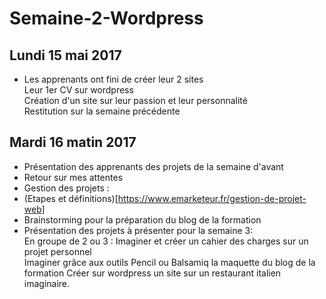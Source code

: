 # Semaine-2-Wordpress
## Lundi 15 mai 2017
- Les apprenants ont fini de créer leur 2 sites  
Leur 1er CV sur wordpress  
Création d'un site sur leur passion et leur personnalité  
Restitution sur la semaine précédente

## Mardi 16 matin 2017
- Présentation des apprenants des projets de la semaine d'avant  
- Retour sur mes attentes  
- Gestion des projets :
- (Etapes et définitions)[https://www.emarketeur.fr/gestion-de-projet-web]  
- Brainstorming pour la préparation du blog de la formation  
- Présentation des projets à présenter pour la semaine 3:  
En groupe de 2 ou 3 :
Imaginer et créer un cahier des charges sur un projet personnel  
Imaginer grâce aux outils Pencil ou Balsamiq la maquette du blog de la formation
Créer sur wordpress un site sur un restaurant italien imaginaire.
